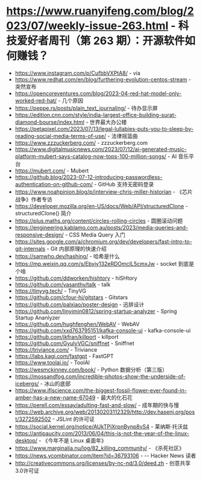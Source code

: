 # https://www.ruanyifeng.com/blog/2023/07/weekly-issue-263.html - 科技爱好者周刊（第 263 期）：开源软件如何赚钱？

- https://www.instagram.com/p/CufbbVXPtA8/ - via
- https://www.redhat.com/en/blog/furthering-evolution-centos-stream - 突然宣布
- https://opencoreventures.com/blog/2023-04-red-hat-model-only-worked-red-hat/ - 几个原因
- https://peppe.rs/posts/plain_text_journaling/ - 待办显示屏
- https://edition.cnn.com/style/india-largest-office-building-surat-diamond-bourse/index.html - 世界最大办公楼
- https://petapixel.com/2023/07/13/legal-lullabies-puts-you-to-sleep-by-reading-social-media-terms-of-use/ - 法律摇篮曲
- https://www.zzzuckerberg.com/ - zzzuckerberg.com
- https://www.digitalmusicnews.com/2023/07/12/ai-generated-music-platform-mubert-says-catalog-now-tops-100-million-songs/ - AI 音乐平台
- https://mubert.com/ - Mubert
- https://github.blog/2023-07-12-introducing-passwordless-authentication-on-github-com/ - GitHub 支持无密码登录
- https://www.noahpinion.blog/p/interview-chris-miller-historian - 《芯片战争》作者专访
- https://developer.mozilla.org/en-US/docs/Web/API/structuredClone - structuredClone() 简介
- https://plus.maths.org/content/circles-rolling-circles - 圆圈滚动问题
- https://engineering.kablamo.com.au/posts/2023/media-queries-and-responsive-design/ - CSS Media Query 入门
- https://sites.google.com/a/chromium.org/dev/developers/fast-intro-to-git-internals - Git 内部原理的快速介绍
- https://samwho.dev/hashing/ - 哈希是什么
- https://mp.weixin.qq.com/s/Ebvjy132eRDOmcIL5cmxJw - socket 到底是个啥
- https://github.com/ddworken/hishtory - hiSHtory
- https://github.com/vasanthv/talk - talk
- https://tinyvg.tech/ - TinyVG
- https://github.com/cfour-hi/gitstars - Gitstars
- https://github.com/palxiao/poster-design - 迅排设计
- https://github.com/linyimin0812/spring-startup-analyzer - Spring Startup Ananlyzer
- https://github.com/hughfenghen/WebAV - WebAV
- https://github.com/xxd763795151/kafka-console-ui - kafka-console-ui
- https://github.com/jkfran/killport - killport
- https://github.com/GyulyVGC/sniffnet - Sniffnet
- https://triviance.com/ - Triviance
- https://labs.kagi.com/fastgpt - FastGPT
- https://www.toolai.io/ - ToolAI
- https://wesmckinney.com/book/ - Python 数据分析（第三版）
- https://mossandfog.com/incredible-photos-show-the-underside-of-icebergs/ - 冰山的底部
- https://www.iflscience.com/the-biggest-fossil-flower-ever-found-in-amber-has-a-new-name-67049 - 最大的化石花
- https://perell.com/essay/adulting-fast-and-slow/ - 成年期的快与慢
- https://web.archive.org/web/20130203112329/http://dev.hasenj.org/post/3272592502 - JSLint 的许可证
- https://social.kernel.org/notice/AUkTPiXrpnBynp8vS4 - 莱纳斯·托沃兹
- https://antipaucity.com/2013/06/04/this-is-not-the-year-of-the-linux-desktop/ - 《今年不是 Linux 桌面年》
- https://www.marginalia.nu/log/82_killing_community/ - 《杀死社区》
- https://news.ycombinator.com/item?id=36793106 - -- Hacker News 读者
- http://creativecommons.org/licenses/by-nc-nd/3.0/deed.zh - 创意共享3.0许可证